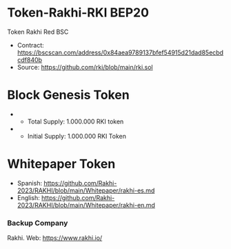 # Token-Rakhi-RKI BEP20
Token Rakhi Red BSC

* Contract: https://bscscan.com/address/0x84aea9789137bfef54915d21dad85ecbdcdf840b
* Source: https://github.com/rki/blob/main/rki.sol

 Block Genesis Token 
==========================
* - Total Supply: 1.000.000 RKI token
* - Initial Supply: 1.000.000 RKI Token


Whitepaper Token
==========================
* Spanish: https://github.com/Rakhi-2023/RAKHI/blob/main/Whitepaper/rakhi-es.md
* English: https://github.com/Rakhi-2023/RAKHI/blob/main/Whitepaper/rakhi-en.md

### Backup Company
Rakhi.
Web: https://www.rakhi.io/
